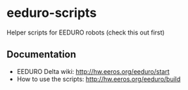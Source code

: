 # eeduro-scripts
Helper scripts for EEDURO robots (check this out first)

## Documentation
- EEDURO Delta wiki: http://hw.eeros.org/eeduro/start
- How to use the scripts: http://hw.eeros.org/eeduro/build
